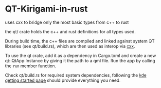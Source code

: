 # QT-Kirigami-in-rust
uses cxx to bridge only the most basic types from c++ to rust

the qt/ crate holds the c++ and rust definitions for all types used.

During build time, the c++ files are compiled and linked against system QT libraries (see qt/build.rs), which are then used as interop via [cxx](https://crates.io/crates/cxx).

To use the qt crate, add it as a dependency in Cargo.toml and create a new qt::QtApp Instance by giving it the path to a qml file. Run the app by calling the `run` member function.

Check qt/build.rs for required system dependencies, following the [kde getting started page](https://develop.kde.org/docs/kirigami/introduction-getting_started/) should provide everything you need.